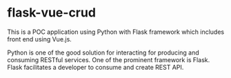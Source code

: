 ﻿# flask-vue-crud
 This is a POC application using Python with Flask framework which includes front end using Vue.js.

 Python is one of the good solution for interacting for producing and consuming RESTful services. 
 One of the prominent framework is Flask. Flask facilitates a developer to consume and create REST API.
